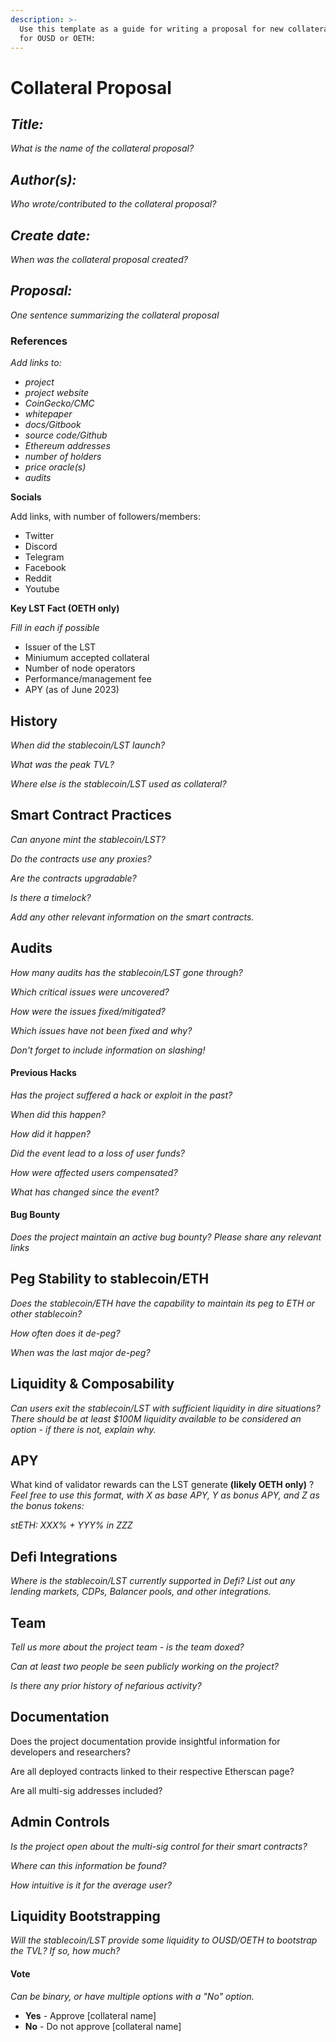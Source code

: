 ```yaml
---
description: >-
  Use this template as a guide for writing a proposal for new collateral assets
  for OUSD or OETH:
---
```


# Collateral Proposal

## _**Title:**_

_What is the name of the collateral proposal?_

## _**Author(s):**_

_Who wrote/contributed to the collateral proposal?_

## _**Create date:**_

_When was the collateral proposal created?_

## _**Proposal:**_

_One sentence summarizing the collateral proposal_

### **References**

_Add links to:_

* _project_
* _project website_
* _CoinGecko/CMC_
* _whitepaper_
* _docs/Gitbook_
* _source code/Github_
* _Ethereum addresses_
* _number of holders_
* _price oracle(s)_
* _audits_

**Socials**

Add links, with number of followers/members:

* Twitter
* Discord
* Telegram
* Facebook
* Reddit
* Youtube

**Key LST Fact (OETH only)**

_Fill in each if possible_

* Issuer of the LST
* Miniumum accepted collateral&#x20;
* Number of node operators&#x20;
* Performance/management fee
* APY (as of June 2023)

## History

_When did the stablecoin/LST launch?_&#x20;

_What was the peak TVL?_

_Where else is the stablecoin/LST used as collateral?_&#x20;

## Smart Contract Practices&#x20;

_Can anyone mint the stablecoin/LST?_&#x20;

_Do the contracts use any proxies?_&#x20;

_Are the contracts upgradable?_&#x20;

_Is there a timelock?_&#x20;

_Add any other relevant information on the smart contracts._

## Audits&#x20;

_How many audits has the stablecoin/LST gone through?_&#x20;

_Which critical issues were uncovered?_&#x20;

_How were the issues fixed/mitigated?_&#x20;

_Which issues have not been fixed and why?_&#x20;

_Don't forget to include information on slashing!_&#x20;

#### Previous Hacks

_Has the project suffered a hack or exploit in the past?_&#x20;

_When did this happen?_&#x20;

_How did it happen?_&#x20;

_Did the event lead to a loss of user funds?_&#x20;

_How were affected users compensated?_&#x20;

_What has changed since the event?_

#### Bug Bounty

_Does the project maintain an active bug bounty? Please share any relevant links_

## Peg Stability to stablecoin/ETH

_Does the stablecoin/ETH have the capability to maintain its peg to ETH or other stablecoin?_&#x20;

_How often does it de-peg?_&#x20;

_When was the last major de-peg?_

## Liquidity & Composability&#x20;

_Can users exit the stablecoin/LST with sufficient liquidity in dire situations? There should be at least $100M liquidity available to be considered an option - if there is not, explain why._

## APY&#x20;

What kind of validator rewards can the LST generate **(likely OETH only)** ? _Feel free to use this format, with X as base APY, Y as bonus APY, and Z as the bonus tokens:_

_stETH: XXX% + YYY% in ZZZ_

## Defi Integrations&#x20;

_Where is the stablecoin/LST currently supported in Defi? List out any lending markets, CDPs, Balancer pools, and other integrations._

## Team&#x20;

_Tell us more about the project team - is the team doxed?_&#x20;

_Can at least two people be seen publicly working on the project?_&#x20;

_Is there any prior history of nefarious activity?_&#x20;

## Documentation&#x20;

Does the project documentation provide insightful information for developers and researchers?&#x20;

Are all deployed contracts linked to their respective Etherscan page?&#x20;

Are all multi-sig addresses included?&#x20;

## Admin Controls

_Is the project open about the multi-sig control for their smart contracts?_&#x20;

_Where can this information be found?_&#x20;

_How intuitive is it for the average user?_

## Liquidity Bootstrapping

_Will the stablecoin/LST provide some liquidity to OUSD/OETH to bootstrap the TVL? If so, how much?_

#### Vote

_Can be binary, or have multiple options with a "No" option._

* **Yes** - Approve \[collateral name]
* **No** - Do not approve \[collateral name]

